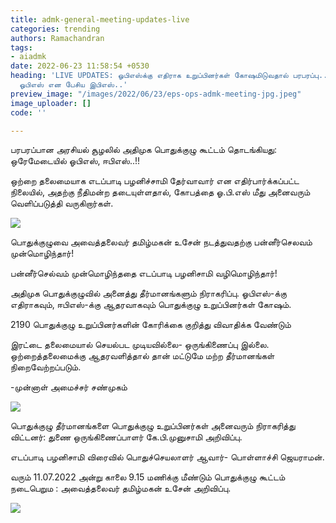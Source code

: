 ```yaml
---
title: admk-general-meeting-updates-live
categories: trending
authors: Ramachandran
tags:
- aiadmk
date: 2022-06-23 11:58:54 +0530
heading: 'LIVE UPDATES: ஓபிஎஸ்க்கு எதிராக உறுப்பினர்கள் கோஷமிடுவதால் பரபரப்பு.. அண்ணன்
  ஓபிஎஸ் என பேசிய இபிஎஸ்..'
preview_image: "/images/2022/06/23/eps-ops-admk-meeting-jpg.jpeg"
image_uploader: []
code: ''

---
```

பரபரப்பான அரசியல் சூழலில் அதிமுக பொதுக்குழு கூட்டம் தொடங்கியது: ஒரேமேடையில் ஓபிஎஸ், ஈபிஎஸ்..!!

ஒற்றை தலைமையாக எடப்பாடி பழனிச்சாமி தேர்வாவார் என எதிர்பார்க்கப்பட்ட நிலையில், அதற்கு நீதிமன்ற தடையுள்ளதால், கோபத்தை ஓ.பி.எஸ் மீது அனைவரும் வெளிப்படுத்தி வருகிறார்கள்.

![](/images/2022/06/23/aiadmk-general-meeting-2-jpg.jpeg)

பொதுக்குழுவை அவைத்தலைவர் தமிழ்மகன் உசேன் நடத்துவதற்கு பன்னீர்செலவம் முன்மொழிந்தார்!

பன்னீர்செல்வம் முன்மொழிந்ததை எடப்பாடி பழனிசாமி வழிமொழிந்தார்!

அதிமுக பொதுக்குழுவில் அனைத்து தீர்மானங்களும் நிராகரிப்பு. ஓபிஎஸ்-க்கு எதிராகவும், ஈபிஎஸ்-க்கு ஆதரவாகவும் பொதுக்குழு உறுப்பினர்கள் கோஷம்.

2190 பொதுக்குழு உறுப்பினர்களின் கோரிக்கை  குறித்து விவாதிக்க வேண்டும்

இரட்டை தலைமையால் செயல்பட முடியவில்லை- ஒருங்கிணைப்பு இல்லை. ஒற்றைத்தலைமைக்கு ஆதரவளித்தால் தான் மட்டுமே மற்ற தீர்மானங்கள் நிறைவேற்றப்படும்.

\-முன்னாள் அமைச்சர் சண்முகம்

![](/images/2022/06/23/aiadmk-general-meeting-1-jpg.jpeg)

பொதுக்குழு தீர்மானங்களை பொதுக்குழு உறுப்பினர்கள் அனைவரும் நிராகரித்து விட்டனர்: துணை ஒருங்கிணைப்பாளர் கே.பி.முனுசாமி அறிவிப்பு.

எடப்பாடி பழனிசாமி விரைவில் பொதுச்செயலாளர் ஆவார்- பொள்ளாச்சி ஜெயராமன்.

வரும் 11.07.2022 அன்று காலை 9.15 மணிக்கு மீண்டும் பொதுக்குழு கூட்டம் நடைபெறும : அவைத்தலைவர் தமிழ்மகன் உசேன் அறிவிப்பு.

![](/images/2022/06/23/aiadmk-general-meeting-3-jpg.jpeg)
